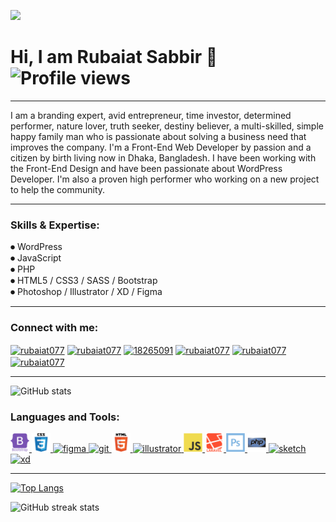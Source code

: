 ![](https://scontent.fdac135-1.fna.fbcdn.net/v/t39.30808-6/274334206_1898743936993353_7796354816690215051_n.jpg?_nc_cat=103&ccb=1-5&_nc_sid=730e14&_nc_eui2=AeFkEsISnCH1xaIJn_eiDp5n1uDCS1v_tFbW4MJLW_-0ViMLHe-8Er7vxwZZT30ZQkbnYLjazaRokOFyblt4NP2p&_nc_ohc=t0KWWNQu9l0AX-PLRPn&_nc_ht=scontent.fdac135-1.fna&oh=00_AT91E_EmDUvl04igho2hVhMvZy6Z_nr-96rq00sWzbXTHw&oe=621A2974)

# Hi, I am Rubaiat Sabbir 👋 ![Profile views](https://gpvc.arturio.dev/rubaiat077)  

---

I am a branding expert, avid entrepreneur, time investor, determined performer, nature lover, truth seeker, destiny believer, a multi-skilled, simple happy family man who is passionate about solving a business need that improves the company. 
I'm a Front-End Web Developer by passion and a citizen by birth living now in Dhaka, Bangladesh. I have been working with the Front-End Design and have been passionate about WordPress Developer. I'm also  a proven high performer who working on a new project to help the community.

---

<h3 align="left">Skills & Expertise:</h3>⏺  WordPress 
<br />
⏺ JavaScript 
<br />
⏺ PHP 
<br />
⏺ HTML5 / CSS3 / SASS / Bootstrap  
<br />
⏺ Photoshop / Illustrator / XD / Figma 

---

<h3 align="left">Connect with me:</h3>
<p align="left">
<a href="https://twitter.com/rubaiat077" target="blank"><img align="center" src="https://raw.githubusercontent.com/rahuldkjain/github-profile-readme-generator/master/src/images/icons/Social/twitter.svg" alt="rubaiat077" height="30" width="40" /></a>
<a href="https://linkedin.com/in/rubaiat077" target="blank"><img align="center" src="https://raw.githubusercontent.com/rahuldkjain/github-profile-readme-generator/master/src/images/icons/Social/linked-in-alt.svg" alt="rubaiat077" height="30" width="40" /></a>
<a href="https://stackoverflow.com/users/18265091" target="blank"><img align="center" src="https://raw.githubusercontent.com/rahuldkjain/github-profile-readme-generator/master/src/images/icons/Social/stack-overflow.svg" alt="18265091" height="30" width="40" /></a>
<a href="https://fb.com/rubaiat077" target="blank"><img align="center" src="https://raw.githubusercontent.com/rahuldkjain/github-profile-readme-generator/master/src/images/icons/Social/facebook.svg" alt="rubaiat077" height="30" width="40" /></a>
<a href="https://instagram.com/rubaiat077" target="blank"><img align="center" src="https://raw.githubusercontent.com/rahuldkjain/github-profile-readme-generator/master/src/images/icons/Social/instagram.svg" alt="rubaiat077" height="30" width="40" /></a>
<a href="https://www.behance.net/rubaiat077" target="blank"><img align="center" src="https://raw.githubusercontent.com/rahuldkjain/github-profile-readme-generator/master/src/images/icons/Social/behance.svg" alt="rubaiat077" height="30" width="40" /></a></p>

---

![GitHub stats](https://github-readme-stats.vercel.app/api?username=rubaiat077&show_icons=true&count_private=true)  

<h3 align="left">Languages and Tools:</h3>
<p align="left"> <a href="https://getbootstrap.com" target="_blank" rel="noreferrer"> <img src="https://raw.githubusercontent.com/devicons/devicon/master/icons/bootstrap/bootstrap-plain-wordmark.svg" alt="bootstrap" width="30" height="30"/> </a> <a href="https://www.w3schools.com/css/" target="_blank" rel="noreferrer"> <img src="https://raw.githubusercontent.com/devicons/devicon/master/icons/css3/css3-original-wordmark.svg" alt="css3" width="30" height="30"/> </a> <a href="https://www.figma.com/" target="_blank" rel="noreferrer"> <img src="https://www.vectorlogo.zone/logos/figma/figma-icon.svg" alt="figma" width="30" height="30"/> </a> <a href="https://git-scm.com/" target="_blank" rel="noreferrer"> <img src="https://www.vectorlogo.zone/logos/git-scm/git-scm-icon.svg" alt="git" width="30" height="30"/> </a> <a href="https://www.w3.org/html/" target="_blank" rel="noreferrer"> <img src="https://raw.githubusercontent.com/devicons/devicon/master/icons/html5/html5-original-wordmark.svg" alt="html5" width="30" height="30"/> </a> <a href="https://www.adobe.com/in/products/illustrator.html" target="_blank" rel="noreferrer"> <img src="https://www.vectorlogo.zone/logos/adobe_illustrator/adobe_illustrator-icon.svg" alt="illustrator" width="30" height="30"/> </a> <a href="https://developer.mozilla.org/en-US/docs/Web/JavaScript" target="_blank" rel="noreferrer"> <img src="https://raw.githubusercontent.com/devicons/devicon/master/icons/javascript/javascript-original.svg" alt="javascript" width="30" height="30"/> </a> <a href="https://laravel.com/" target="_blank" rel="noreferrer"> <img src="https://raw.githubusercontent.com/devicons/devicon/master/icons/laravel/laravel-plain-wordmark.svg" alt="laravel" width="30" height="30"/> </a> <a href="https://www.photoshop.com/en" target="_blank" rel="noreferrer"> <img src="https://raw.githubusercontent.com/devicons/devicon/master/icons/photoshop/photoshop-line.svg" alt="photoshop" width="30" height="30"/> </a> <a href="https://www.php.net" target="_blank" rel="noreferrer"> <img src="https://raw.githubusercontent.com/devicons/devicon/master/icons/php/php-original.svg" alt="php" width="30" height="30"/> </a> <a href="https://www.sketch.com/" target="_blank" rel="noreferrer"> <img src="https://www.vectorlogo.zone/logos/sketchapp/sketchapp-icon.svg" alt="sketch" width="30" height="30"/> </a> <a href="https://www.adobe.com/products/xd.html" target="_blank" rel="noreferrer"> <img src="https://cdn.worldvectorlogo.com/logos/adobe-xd.svg" alt="xd" width="30" height="30"/> </a> </p>

---

[![Top Langs](https://github-readme-stats.vercel.app/api/top-langs/?username=rubaiat077)](https://github.com/anuraghazra/github-readme-stats)

![GitHub streak stats](https://github-readme-streak-stats.herokuapp.com/?user=rubaiat077)  

